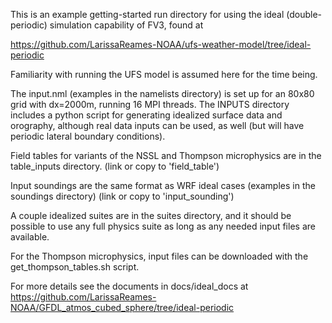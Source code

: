 This is an example getting-started run directory for using the ideal (double-periodic) simulation capability of FV3, found at

https://github.com/LarissaReames-NOAA/ufs-weather-model/tree/ideal-periodic

Familiarity with running the UFS model is assumed here for the time being.

The input.nml (examples in the namelists directory) is set up for an 80x80 grid with dx=2000m, running 16 MPI threads. The INPUTS directory includes a python script for generating idealized surface data and orography, although real data inputs can be used, as well (but will have periodic lateral boundary conditions).

Field tables for variants of the NSSL and Thompson microphysics are in the table_inputs directory. (link or copy to 'field_table')

Input soundings are the same format as WRF ideal cases (examples in the soundings directory) (link or copy to 'input_sounding')

A couple idealized suites are in the suites directory, and it should be possible to use any full physics suite as long as any needed input files are available.

For the Thompson microphysics, input files can be downloaded with the get_thompson_tables.sh script.

For more details see the documents in docs/ideal_docs  at https://github.com/LarissaReames-NOAA/GFDL_atmos_cubed_sphere/tree/ideal-periodic

